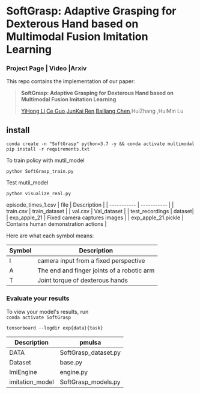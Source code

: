 # SoftGrasp: Adaptive Grasping for Dexterous Hand based on Multimodal Fusion Imitation Learning

### Project Page | Video |Arxiv
This repo contains the implementation of our paper:
> **SoftGrasp: Adaptive Grasping for Dexterous Hand based on Multimodal Fusion Imitation Learning**
> 
> [YiHong Li](https://github.com/swagyiyi),[Ce Guo](https://github.com/henghenghahei849),[JunKai Ren](https://github.com/jkren6),[Bailiang Chen](https://github.com/skywalker1941),HuiZhang ,HuiMin Lu
>




## install

```
conda create -n "SoftGrasp" python=3.7 -y && conda activate multimodal
pip install -r requirements.txt
```

To train policy with mutil_model
```
python SoftGrasp_train.py
```
Test mutil_model
```
python visualize_real.py 
```
episode_times_1.csv
| file      | Description |
| ----------- | ----------- |
| train.csv                 | 	train_dataset                             |
| val.csv                   | 	Val_dataset                           |
| test_recordings             | dataset|
| exp_apple_21           | Fixed camera captures images                       |
| exp_apple_21.pickle    | Contains human demonstration actions      |


Here are what each symbol means:

| Symbol      | Description |
| ----------- | ----------- |
| I   | camera input from a fixed perspective        |
| A   | The end and finger joints of a robotic arm |
| T   | Joint torque of dexterous hands |


### Evaluate your results
To view your model's results, run <br>
 ```conda activate SoftGrasp```
 
```tensorboard --logdir exp{data}{task}```

| Description   |     pmulsa      |
| -----------   |   -----------   | 
|DATA           | SoftGrasp_dataset.py  |
|Dataset        | base.py       |
|ImiEngine      | engine.py     |
|imitation_model| SoftGrasp_models.py |


